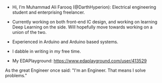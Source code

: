 - Hi, I’m Muhammad Ali Farooq (@DarthHyperion): Electrical engineering student and enterprising freelancer.
- Currently working on both front-end IC design, and working on learning Deep Learning on the side. Will hopefully move towards working on a union of the two.
- Experienced in Arduino and Arduino based systems.
- I dabble in writing in my free time.

- My EDAPlayground: https://www.edaplayground.com/user/413529

As the great Engineer once said: "I'm an Engineer. That means I solve problems."
<!---
DarthHyperion/DarthHyperion is a ✨ special ✨ repository because its `README.md` (this file) appears on your GitHub profile.
You can click the Preview link to take a look at your changes.
--->
